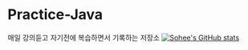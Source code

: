 # Practice-Java
매일 강의듣고 자기전에 복습하면서 기록하는 저장소
[![Sohee's GitHub stats](https://github-readme-stats.vercel.app/api?username=BillionDollarSohee&show_icons=true&theme=dark)](https://github.com/anuraghazra/github-readme-stats)
